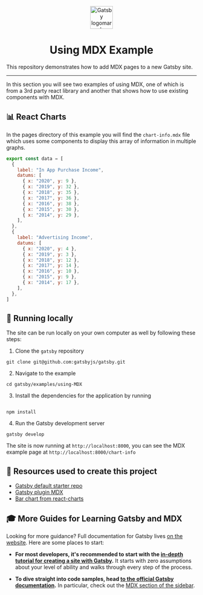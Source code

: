 <p align="center">
  <a href="https://www.gatsbyjs.com">
    <img alt="Gatsby logomark" src="https://www.gatsbyjs.com/Gatsby-Monogram.svg" width="60" />
  </a>
</p>
<h1 align="center">
  Using MDX Example
</h1>

This repository demonstrates how to add MDX pages to a new Gatsby site.

---

In this section you will see two examples of using MDX, one of which is from a 3rd party react library and another that shows how to use existing components with MDX.

## 📊 React Charts

In the pages directory of this example you will find the `chart-info.mdx` file which uses some components to display this array of information in multiple graphs.

```javascript
export const data = [
  {
    label: "In App Purchase Income",
    datums: [
      { x: "2020", y: 9 },
      { x: "2019", y: 32 },
      { x: "2018", y: 35 },
      { x: "2017", y: 36 },
      { x: "2016", y: 38 },
      { x: "2015", y: 30 },
      { x: "2014", y: 29 },
    ],
  },
  {
    label: "Advertising Income",
    datums: [
      { x: "2020", y: 4 },
      { x: "2019", y: 3 },
      { x: "2018", y: 12 },
      { x: "2017", y: 14 },
      { x: "2016", y: 10 },
      { x: "2015", y: 9 },
      { x: "2014", y: 17 },
    ],
  },
]
```

## 🔧 Running locally

The site can be run locally on your own computer as well by following these steps:

1.  Clone the `gatsby` repository

```shell
git clone git@github.com:gatsbyjs/gatsby.git
```

2.  Navigate to the example

```shell
cd gatsby/examples/using-MDX
```

3.  Install the dependencies for the application by running

```shell

npm install

```

4.  Run the Gatsby development server

```shell
gatsby develop
```

The site is now running at `http://localhost:8000`, you can see the MDX example page at `http://localhost:8000/chart-info`

## 🧰 Resources used to create this project

- [Gatsby default starter repo](https://github.com/gatsbyjs/gatsby-starter-default)
- [Gatsby plugin MDX](https://www.gatsbyjs.com/plugins/gatsby-plugin-mdx/)
- [Bar chart from react-charts](https://react-charts.js.org/examples/bar)

## 🎓 More Guides for Learning Gatsby and MDX

Looking for more guidance? Full documentation for Gatsby lives [on the website](https://www.gatsbyjs.com/). Here are some places to start:

- **For most developers, it's recommended to start with the [in-depth tutorial for creating a site with Gatsby](https://www.gatsbyjs.com/tutorial/).** It starts with zero assumptions about your level of ability and walks through every step of the process.

- **To dive straight into code samples, head [to the official Gatsby documentation](https://www.gatsbyjs.com/docs/).** In particular, check out the [MDX section of the sidebar](https://www.gatsbyjs.com/docs/mdx/).
